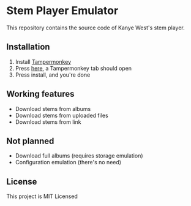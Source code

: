 # Stem Player Emulator

This repository contains the source code of Kanye West's stem player.

## Installation

1. Install [Tampermonkey](https://www.tampermonkey.net/)
2. Press [here](https://github.com/krystalgamer/stem-player-emulator/raw/master/stem_emulator.user.js), a Tampermonkey tab should open
3. Press install, and you're done


## Working features

- Download stems from albums
- Download stems from uploaded files
- Download stems from link

## Not planned

- Download full albums (requires storage emulation)
- Configuration emulation (there's no need)

## License

This project is MIT Licensed
